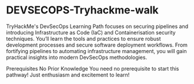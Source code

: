 # DEVSECOPS-Tryhackme-walk
TryHackMe's DevSecOps Learning Path focuses on securing pipelines and introducing Infrastructure as Code (IaC) and Containerisation security techniques.
You’ll learn the tools and practices to ensure robust development processes and secure software deployment workflows. From fortifying pipelines to automating infrastructure management, you will gain practical insights into modern DevSecOps methodologies.

Prerequisites
No Prior Knowledge
You need no prerequisite to start this pathway! Just enthusiasm and excitement to learn!
